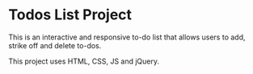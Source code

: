 # Todos List Project

This is an interactive and responsive to-do list that allows users to add, strike off and delete to-dos.

This project uses HTML, CSS, JS and jQuery.

